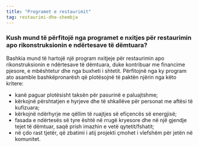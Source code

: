 ```yaml
---
title: "Programet e restaurimit"
tag: restaurimi-dhe-shembja
---
```


### Kush mund të përfitojë nga programet e nxitjes për restaurimin apo rikonstruksionin e ndërtesave të dëmtuara?

Bashkia mund të hartojë një program nxitjeje për restaurimin apo rikonstruksionin e ndërtesave të dëmtuara, duke kontribuar me financime pjesore, e mbështetur dhe nga buxheti i shtetit. Përfitojnë nga ky program ato asamble bashkëpronarësh që plotësojnë të paktën njërin nga këto kritere:

* kanë paguar plotësisht taksën për pasurinë e paluajtshme;
* kërkojnë përshtatjen e hyrjeve dhe të shkallëve për personat me aftësi të kufizuara;
* kërkojnë ndërhyrje me qëllim të ruajtjes së efiçencës së energjisë;
* fasada e ndërtesës së tyre është në rrugë kryesore dhe në një gjendje tejet të dëmtuar, saqë prish imazhin e vetë qytetit/fshatit;
* në çdo rast tjetër, që zbatimi i atij projekti çmohet i vlefshëm për jetën në komunitet.
